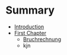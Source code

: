 # Summary

* [Introduction](README.md)
* [First Chapter](chapter1.md)
   * [Bruchrechnung](bruchrechnung.md)
   * kjn

